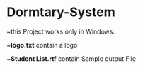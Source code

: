 # Dormtary-System
~this Project works only in Windows.

~__logo.txt__ contain a logo 

~__Student List.rtf__ contain Sample output File
